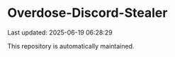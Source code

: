# Overdose-Discord-Stealer

Last updated: 2025-06-19 06:28:29

This repository is automatically maintained.
